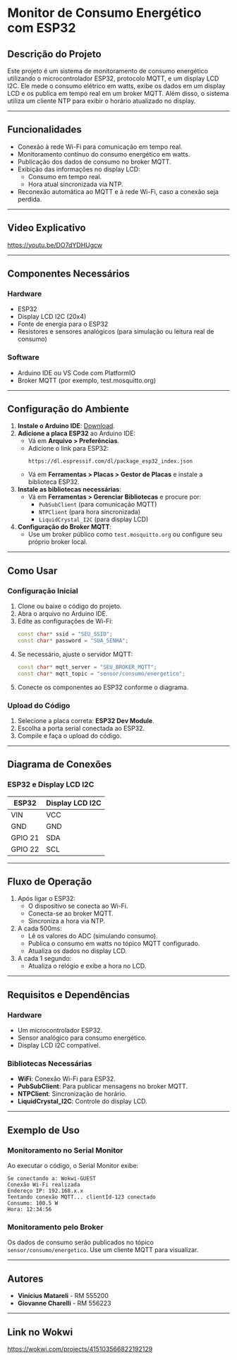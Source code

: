 # **Monitor de Consumo Energético com ESP32**

## **Descrição do Projeto**
Este projeto é um sistema de monitoramento de consumo energético utilizando o microcontrolador ESP32, protocolo MQTT, e um display LCD I2C. Ele mede o consumo elétrico em watts, exibe os dados em um display LCD e os publica em tempo real em um broker MQTT. Além disso, o sistema utiliza um cliente NTP para exibir o horário atualizado no display.

---

## **Funcionalidades**
- Conexão à rede Wi-Fi para comunicação em tempo real.
- Monitoramento contínuo do consumo energético em watts.
- Publicação dos dados de consumo no broker MQTT.
- Exibição das informações no display LCD:
  - Consumo em tempo real.
  - Hora atual sincronizada via NTP.
- Reconexão automática ao MQTT e à rede Wi-Fi, caso a conexão seja perdida.

---

## **Video Explicativo**
<a>https://youtu.be/DO7dYDHUgcw</a>

---

## **Componentes Necessários**
### **Hardware**
- ESP32
- Display LCD I2C (20x4)
- Fonte de energia para o ESP32
- Resistores e sensores analógicos (para simulação ou leitura real de consumo)
  
### **Software**
- Arduino IDE ou VS Code com PlatformIO
- Broker MQTT (por exemplo, test.mosquitto.org)

---

## **Configuração do Ambiente**
1. **Instale o Arduino IDE**: [Download](https://www.arduino.cc/en/software).
2. **Adicione a placa ESP32** ao Arduino IDE:
   - Vá em **Arquivo > Preferências**.
   - Adicione o link para ESP32:
     ```
     https://dl.espressif.com/dl/package_esp32_index.json
     ```
   - Vá em **Ferramentas > Placas > Gestor de Placas** e instale a biblioteca ESP32.
3. **Instale as bibliotecas necessárias**:
   - Vá em **Ferramentas > Gerenciar Bibliotecas** e procure por:
     - `PubSubClient` (para comunicação MQTT)
     - `NTPClient` (para hora sincronizada)
     - `LiquidCrystal_I2C` (para display LCD)
4. **Configuração do Broker MQTT**:
   - Use um broker público como `test.mosquitto.org` ou configure seu próprio broker local.

---

## **Como Usar**
### **Configuração Inicial**
1. Clone ou baixe o código do projeto.
2. Abra o arquivo no Arduino IDE.
3. Edite as configurações de Wi-Fi:
   ```cpp
   const char* ssid = "SEU_SSID";
   const char* password = "SUA_SENHA";
   ```
4. Se necessário, ajuste o servidor MQTT:
   ```cpp
   const char* mqtt_server = "SEU_BROKER_MQTT";
   const char* mqtt_topic = "sensor/consumo/energetico";
   ```
5. Conecte os componentes ao ESP32 conforme o diagrama.

### **Upload do Código**
1. Selecione a placa correta: **ESP32 Dev Module**.
2. Escolha a porta serial conectada ao ESP32.
3. Compile e faça o upload do código.

---

## **Diagrama de Conexões**
### **ESP32 e Display LCD I2C**
| ESP32       | Display LCD I2C |  
|-------------|-----------------|  
| VIN         | VCC             |  
| GND         | GND             |  
| GPIO 21     | SDA             |  
| GPIO 22     | SCL             |

---

## **Fluxo de Operação**
1. Após ligar o ESP32:
   - O dispositivo se conecta ao Wi-Fi.
   - Conecta-se ao broker MQTT.
   - Sincroniza a hora via NTP.
2. A cada 500ms:
   - Lê os valores do ADC (simulando consumo).
   - Publica o consumo em watts no tópico MQTT configurado.
   - Atualiza os dados no display LCD.
3. A cada 1 segundo:
   - Atualiza o relógio e exibe a hora no LCD.

---

## **Requisitos e Dependências**
### **Hardware**
- Um microcontrolador ESP32.
- Sensor analógico para consumo energético.
- Display LCD I2C compatível.

### **Bibliotecas Necessárias**
- **WiFi**: Conexão Wi-Fi para ESP32.
- **PubSubClient**: Para publicar mensagens no broker MQTT.
- **NTPClient**: Sincronização de horário.
- **LiquidCrystal_I2C**: Controle do display LCD.
  
---

## **Exemplo de Uso**
### **Monitoramento no Serial Monitor**
Ao executar o código, o Serial Monitor exibe:
```plaintext
Se conectando a: Wokwi-GUEST
Conexão Wi-Fi realizada
Endereço IP: 192.168.x.x
Tentando conexão MQTT... clientId-123 conectado
Consumo: 100.5 W
Hora: 12:34:56
```

### **Monitoramento pelo Broker**
Os dados de consumo serão publicados no tópico `sensor/consumo/energetico`. Use um cliente MQTT para visualizar.

---

## **Autores**
- **Vinícius Matareli** - RM 555200  
- **Giovanne Charelli** - RM 556223

--- 

## **Link no Wokwi**
<a>https://wokwi.com/projects/415103566822192129</a>
